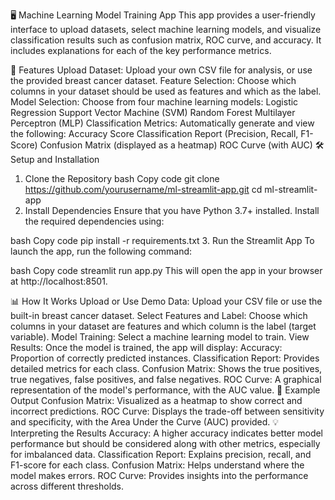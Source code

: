 🖥️ Machine Learning Model Training App
This app provides a user-friendly interface to upload datasets, select machine learning models, and visualize classification results such as confusion matrix, ROC curve, and accuracy. It includes explanations for each of the key performance metrics.

🚀 Features
Upload Dataset: Upload your own CSV file for analysis, or use the provided breast cancer dataset.
Feature Selection: Choose which columns in your dataset should be used as features and which as the label.
Model Selection: Choose from four machine learning models:
Logistic Regression
Support Vector Machine (SVM)
Random Forest
Multilayer Perceptron (MLP)
Classification Metrics: Automatically generate and view the following:
Accuracy Score
Classification Report (Precision, Recall, F1-Score)
Confusion Matrix (displayed as a heatmap)
ROC Curve (with AUC)
🛠️ Setup and Installation
1. Clone the Repository
bash
Copy code
git clone https://github.com/yourusername/ml-streamlit-app.git
cd ml-streamlit-app
2. Install Dependencies
Ensure that you have Python 3.7+ installed. Install the required dependencies using:

bash
Copy code
pip install -r requirements.txt
3. Run the Streamlit App
To launch the app, run the following command:

bash
Copy code
streamlit run app.py
This will open the app in your browser at http://localhost:8501.

📊 How It Works
Upload or Use Demo Data: Upload your CSV file or use the built-in breast cancer dataset.
Select Features and Label: Choose which columns in your dataset are features and which column is the label (target variable).
Model Training: Select a machine learning model to train.
View Results: Once the model is trained, the app will display:
Accuracy: Proportion of correctly predicted instances.
Classification Report: Provides detailed metrics for each class.
Confusion Matrix: Shows the true positives, true negatives, false positives, and false negatives.
ROC Curve: A graphical representation of the model's performance, with the AUC value.
🎉 Example Output
Confusion Matrix: Visualized as a heatmap to show correct and incorrect predictions.
ROC Curve: Displays the trade-off between sensitivity and specificity, with the Area Under the Curve (AUC) provided.
💡 Interpreting the Results
Accuracy: A higher accuracy indicates better model performance but should be considered along with other metrics, especially for imbalanced data.
Classification Report: Explains precision, recall, and F1-score for each class.
Confusion Matrix: Helps understand where the model makes errors.
ROC Curve: Provides insights into the performance across different thresholds.

